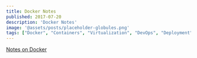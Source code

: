 ```yaml
---
title: Docker Notes
published: 2017-07-20
description: 'Docker Notes'
image: '@assets/posts/placeholder-globules.png'
tags: ["Docker", "Containers", "Virtualization", "DevOps", "Deployment"]
---
```


[Notes on Docker](https://gist.github.com/stormwild/b36fe548f1fdba888c0bc8f8a9a7e8fa)
